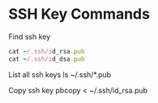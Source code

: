 # SSH Key Commands

Find ssh key
```ruby
cat ~/.ssh/id_rsa.pub
cat ~/.ssh/id_dsa.pub
```
List all ssh keys
ls ~/.ssh/*.pub

Copy ssh key
pbcopy < ~/.ssh/id_rsa.pub

